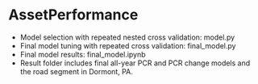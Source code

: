 # AssetPerformance

- Model selection with repeated nested cross validation: model.py
- Final model tuning with repeated cross validation: final_model.py
- Final model results: final_model.ipynb 
- Result folder includes final all-year PCR and PCR change models and the road segment in Dormont, PA.
